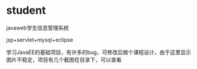 # student
javaweb学生信息管理系统
  
  jsp+servlet+mysql+eclipse
  
  学习JavaEE的基础项目，有许多的bug，可修改后做个课程设计，由于这里显示图片不稳定，项目有几个截图在目录下，可以查看
